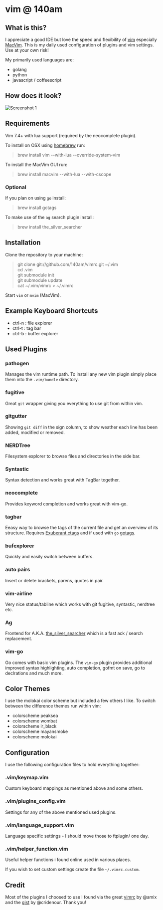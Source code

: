 # vim @ 140am

## What is this?

I appreciate a good IDE but love the speed and flexibility of [vim](http://www.vim.org/) especially [MacVim](https://github.com/macvim-dev/macvim). This is my daily used configuration of plugins and vim settings. Use at your own risk!

My primarily used languages are:

- golang
- python
- javascript / coffeescript


## How does it look?

![Screenshot 1](http://get.140.am/i/iIaAUTiMJM_TxcFqKf-lQWS56rtgGI0qxkgE6IVpEDk.png)


## Requirements

Vim 7.4+ with lua support (required by the neocomplete plugin).

To install on OSX using [homebrew](http://brew.sh/) run:

> brew install vim --with-lua --override-system-vim

To install the MacVim GUI run:

> brew install macvim --with-lua --with-cscope

### Optional

If you plan on using `go` install:

> brew install gotags

To make use of the `ag` search plugin install:

> brew install the_silver_searcher

## Installation

Clone the repository to your machine:

> git clone git://github.com/140am/vimrc.git ~/.vim  
> cd .vim  
> git submodule init  
> git submodule update  
> cat ~/.vim/vimrc > ~/.vimrc

Start `vim` or `mvim` (MacVim).


## Example Keyboard Shortcuts

- ctrl-n : file explorer
- ctrl-t : tag bar
- ctrl-b : buffer explorer


## Used Plugins

### pathogen
Manages the vim runtime path. To install any new vim plugin simply place them into the `.vim/bundle` directory.

### fugitive
Great `git` wrapper giving you everything to use git from within vim.

### gitgutter
Showing `git diff` in the sign column, to show weather each line has been added, modified or removed.

### NERDTree
Filesystem explorer to browse files and directories in the side bar.

### Syntastic
Syntax detection and works great with TagBar together.

### neocomplete
Provides keyword completion and works great with vim-go.

### tagbar
Eeasy way to browse the tags of the current file and get an overview of its structure. Requires [Exuberant ctags](http://ctags.sourceforge.net/) and if used with `go` [gotags](https://github.com/jstemmer/gotags).

### bufexplorer
Quickly and easily switch between buffers.

### auto pairs
Insert or delete brackets, parens, quotes in pair.

### vim-airline
Very nice status/tabline which works with git fugitive, syntastic, nerdtree etc.

### Ag
Frontend for A.K.A. [the_silver_searcher](https://github.com/ggreer/the_silver_searcher) which is a fast ack / search replacement. 

### vim-go
Go comes with basic vim plugins. The `vim-go` plugin provides additional improved syntax highlighting, auto completion, gofmt on save, go to declrations and much more.


## Color Themes

I use the molokai color scheme but included a few others I like. To switch between the difference themes run within vim:

- colorscheme peaksea
- colorscheme wombat
- colorscheme ir_black
- colorscheme mayansmoke
- colorscheme molokai


## Configuration

I use the following configuration files to hold everything together:

### .vim/keymap.vim
Custom keyboard mappings as mentioned above and some others.

### .vim/plugins_config.vim
Settings for any of the above mentioned used plugins.

### .vim/language_support.vim
Language specific settings - I should move those to ftplugin/ one day.

### .vim/helper_function.vim
Useful helper functions i found online used in various places.

If you wish to set custom settings create the file `~/.vimrc.custom`.


## Credit

Most of the plugins I choosed to use I found via the great [vimrc](https://github.com/amix/vimrc) by @amix and the [gist](https://gist.github.com/cridenour/74e7635275331d5afa6b) by @cridenour. Thank you!

